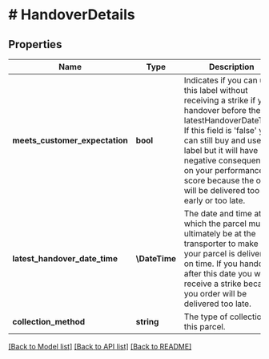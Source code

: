 # # HandoverDetails

## Properties

Name | Type | Description | Notes
------------ | ------------- | ------------- | -------------
**meets_customer_expectation** | **bool** | Indicates if you can use this label without receiving a strike if you handover before the latestHandoverDateTime. If this field is &#39;false&#39; you can still buy and use this label but it will have negative consequences on your performance score because the order will be delivered too early or too late. | [optional]
**latest_handover_date_time** | **\DateTime** | The date and time at which the parcel must ultimately be at the transporter to make sure your parcel is delivered on time. If you handover after this date you will receive a strike because you order will be delivered too late. | [optional]
**collection_method** | **string** | The type of collection for this parcel. | [optional]

[[Back to Model list]](../../README.md#models) [[Back to API list]](../../README.md#endpoints) [[Back to README]](../../README.md)
